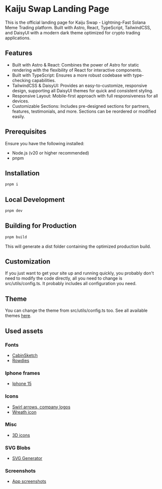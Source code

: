 # Kaiju Swap Landing Page

This is the official landing page for Kaiju Swap - Lightning-Fast Solana Meme Trading platform. Built with Astro, React, TypeScript, TailwindCSS, and DaisyUI with a modern dark theme optimized for crypto trading applications.

## Features
- Built with Astro & React: Combines the power of Astro for static rendering with the flexibility of React for interactive components.
- Built with TypeScript: Ensures a more robust codebase with type-checking capabilities.
- TailwindCSS & DaisyUI: Provides an easy-to-customize, responsive design, supporting all DaisyUI themes for quick and consistent styling.
- Responsive Layout: Mobile-first approach with full responsiveness for all devices.
- Customizable Sections: Includes pre-designed sections for partners, features, testimonials, and more. Sections can be reordered or modified easily.

## Prerequisites
Ensure you have the following installed:

- Node.js (v20 or higher recommended)
- pnpm

## Installation
```bash
pnpm i
```

## Local Development
```bash
pnpm dev
```

## Building for Production
```bash
pnpm build
```

This will generate a dist folder containing the optimized production build.

## Customization
If you just want to get your site up and running quickly, you probably don't need to modify the code directly, all you need to change is src/utils/config.ts. It probably includes all configuration you need.

## Theme
You can change the theme from src/utils/config.ts too. See all available themes [here](https://daisyui.com/docs/themes/).

## Used assets

### Fonts
- [CabinSketch](https://fonts.google.com/specimen/Cabin+Sketch)
- [Rowdies](https://fonts.google.com/specimen/Rowdies)

### Iphone frames
- [Iphone 15](https://www.figma.com/community/file/1385659531316001292)


### Icons
- [Swirl arrows, company logos](https://uxwing.com)
- [Wreath icon](https://freesvg.org)

### Misc
- [3D icons](https://3dicons.co)

### SVG Blobs
- [SVG Generator](https://fffuel.co)

### Screenshots
- [App screenshots](https://www.figma.com/community/file/874598319834758320)
